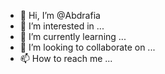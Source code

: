 - 👋 Hi, I’m @Abdrafia
- 👀 I’m interested in ...
- 🌱 I’m currently learning ...
- 💞️ I’m looking to collaborate on ...
- 📫 How to reach me ...

<!---
Abdrafia/Abdrafia is a ✨ special ✨ repository because its `README.md` (this file) appears on your GitHub profile.
You can click the Preview link to take a look at your changes.
--->
